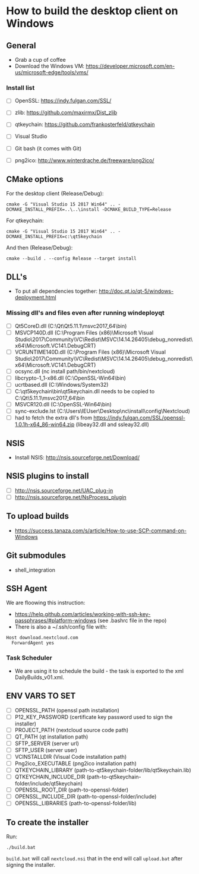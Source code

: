 # How to build the desktop client on Windows

## General
- Grab a cup of coffee
- Download the Windows VM: https://developer.microsoft.com/en-us/microsoft-edge/tools/vms/

### Install list
- [ ] OpenSSL: https://indy.fulgan.com/SSL/
- [ ] zlib: https://github.com/maxirmx/Dist_zlib
- [ ] qtkeychain: https://github.com/frankosterfeld/qtkeychain
- [ ] Visual Studio
- [ ] Git bash (it comes with Git)
- [ ] png2ico: http://www.winterdrache.de/freeware/png2ico/


## CMake options

For the desktop client (Release/Debug):
```
cmake -G "Visual Studio 15 2017 Win64" .. -DCMAKE_INSTALL_PREFIX=..\..\install -DCMAKE_BUILD_TYPE=Release
```

For qtkeychain:
```
cmake -G "Visual Studio 15 2017 Win64" .. -DCMAKE_INSTALL_PREFIX=c:\qt5keychain
```
And then (Release/Debug):
```
cmake --build . --config Release --target install
```

## DLL's
- To put all dependencies together: http://doc.qt.io/qt-5/windows-deployment.html

### Missing dll's and files even after running windeployqt
- [ ] Qt5CoreD.dll (C:\Qt\Qt5.11.1\msvc2017_64\bin)
- [ ] MSVCP140D.dll (C:\Program Files (x86)\Microsoft Visual Studio\2017\Community\VC\Redist\MSVC\14.14.26405\debug_nonredist\x64\Microsoft.VC141.DebugCRT)
- [ ] VCRUNTIME140D.dll (C:\Program Files (x86)\Microsoft Visual Studio\2017\Community\VC\Redist\MSVC\14.14.26405\debug_nonredist\x64\Microsoft.VC141.DebugCRT)
- [ ] ocsync.dll (nc install path/bin/nextcloud)
- [ ] libcrypto-1_1-x86.dll (C:\OpenSSL-Win64\bin)
- [ ] ucrtbased.dll (C:\Windows/System32)
- [ ] C:\qt5keychain\bin\qt5keychain.dll needs to be copied to C:\Qt\5.11.1\msvc2017_64\bin
- [ ] MSVCR120.dll (C:\OpenSSL-Win64\bin)
- [ ] sync-exclude.lst (C:\Users\IEUser\Desktop\nc\install\config\Nextcloud)
- [ ] had to fetch the extra dll's from https://indy.fulgan.com/SSL/openssl-1.0.1h-x64_86-win64.zip (libeay32.dll and ssleay32.dll)

## NSIS
- Install NSIS: http://nsis.sourceforge.net/Download/

## NSIS plugins to install
- [ ] http://nsis.sourceforge.net/UAC_plug-in
- [ ] http://nsis.sourceforge.net/NsProcess_plugin

## To upload builds
- https://success.tanaza.com/s/article/How-to-use-SCP-command-on-Windows

## Git submodules
- shell_integration

## SSH Agent
We are floowing this instruction:
- https://help.github.com/articles/working-with-ssh-key-passphrases/#platform-windows (see .bashrc file in the repo)
- There is also a ~/.ssh/config file with:
```
Host download.nextcloud.com
  ForwardAgent yes
```

### Task Scheduler
- We are using it to schedule the build - the task is exported to the xml DailyBuilds_v01.xml.

## ENV VARS TO SET
- [ ] OPENSSL_PATH (openssl path installation)
- [ ] P12_KEY_PASSWORD (certificate key password used to sign the installer)
- [ ] PROJECT_PATH (nextcloud source code path)
- [ ] QT_PATH (qt installation path)
- [ ] SFTP_SERVER (server url)
- [ ] SFTP_USER (server user)
- [ ] VCINSTALLDIR (Visual Code installation path)
- [ ] Png2ico_EXECUTABLE (png2ico installation path)
- [ ] QTKEYCHAIN_LIBRARY (path-to-qt5keychain-folder/lib/qt5keychain.lib)
- [ ] QTKEYCHAIN_INCLUDE_DIR (path-to-qt5keychain-folder/include/qt5keychain)
- [ ] OPENSSL_ROOT_DIR (path-to-openssl-folder) 
- [ ] OPENSSL_INCLUDE_DIR (path-to-openssl-folder/include)
- [ ] OPENSSL_LIBRARIES (path-to-openssl-folder/lib)

## To create the installer

Run: 
```
./build.bat 
```
```build.bat``` will call ```nextcloud.nsi``` that in the end will call ```upload.bat``` after signing the installer.

